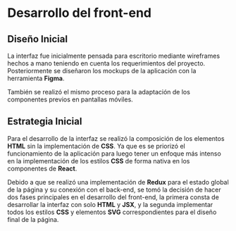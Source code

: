 # Desarrollo del front-end

## Diseño Inicial

La interfaz fue inicialmente pensada para escritorio mediante wireframes hechos a mano teniendo en cuenta los requerimientos del proyecto. Posteriormente se diseñaron los mockups de la aplicación con la herramienta **Figma**.

También se realizó el mismo proceso para la adaptación de los componentes previos en pantallas móviles.

## Estrategia Inicial

Para el desarrollo de la interfaz se realizó la composición de los elementos **HTML** sin la implementación de **CSS**. Ya que es se priorizó el funcionamiento de la aplicación para luego tener un enfoque más intenso en la implementación de los estilos **CSS** de forma nativa en los componentes de **React**.

Debido a que se realizó una implementación de **Redux** para el estado global de la página y su conexión con el back-end, se tomó la decisión de hacer dos fases principales en el desarrollo del front-end, la primera consta de desarrollar la interfaz con solo **HTML** y **JSX**, y la segunda implementar todos los estilos **CSS** y elementos **SVG** correspondientes para el diseño final de la página.

